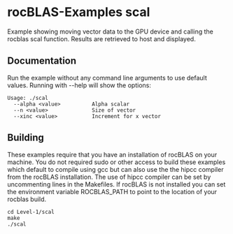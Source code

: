 # rocBLAS-Examples scal
Example showing moving vector data to the GPU device and calling the rocblas scal function. Results are retrieved to host and displayed.

## Documentation
Run the example without any command line arguments to use default values.
Running with --help will show the options:

    Usage: ./scal
      --alpha <value>          Alpha scalar
      --n <value>              Size of vector
      --xinc <value>           Increment for x vector

## Building
These examples require that you have an installation of rocBLAS on your machine.  You do not required sudo or other access to build these examples which default to compile using gcc but can also use the the hipcc compiler from the rocBLAS installation.   The use of hipcc compiler can be set by uncommenting lines in the Makefiles.  If rocBLAS is not installed you can set the environment variable ROCBLAS_PATH to point to the location of your rocblas build. 

    cd Level-1/scal 
    make
    ./scal
 